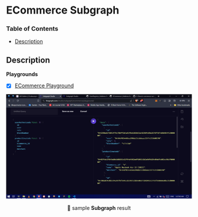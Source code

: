 # ECommerce Subgraph

### Table of Contents

-   [Description](#description)

## Description

**Playgrounds**

-   [x] [ECommerce Playground](https://thegraph.com/studio/subgraph/ecommerce/playground/)

<div align="center">
    <img src="./screenshots/sample-subgraph-result.png" alt="sample-result" />
    <p>🚀 sample <b>Subgraph</b> result</p>
</div>
